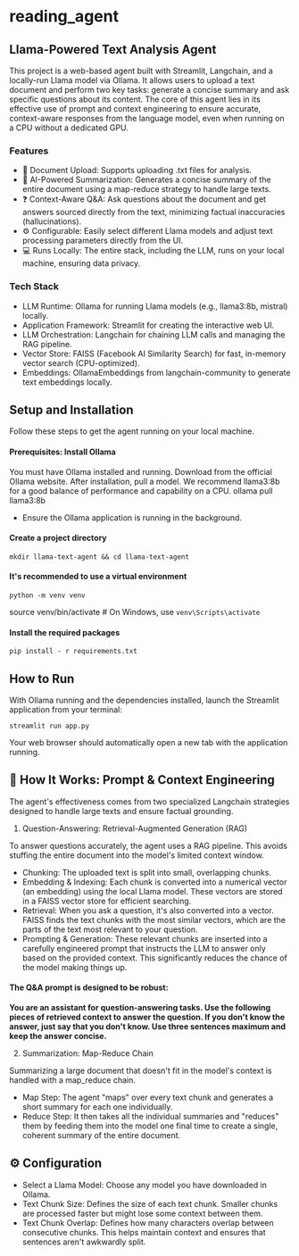 # reading_agent
## Llama-Powered Text Analysis Agent

This project is a web-based agent built with Streamlit, Langchain, and a locally-run Llama model via Ollama. It allows users to upload a text document and perform two key tasks: generate a concise summary and ask specific questions about its content.
The core of this agent lies in its effective use of prompt and context engineering to ensure accurate, context-aware responses from the language model, even when running on a CPU without a dedicated GPU.

### Features


* 📄 Document Upload: Supports uploading .txt files for analysis.
* 📝 AI-Powered Summarization: Generates a concise summary of the entire document using a map-reduce strategy to handle large texts.
* ❓ Context-Aware Q&A: Ask questions about the document and get answers sourced directly from the text, minimizing factual inaccuracies (hallucinations).
* ⚙️ Configurable: Easily select different Llama models and adjust text processing parameters directly from the UI.
* 💻 Runs Locally: The entire stack, including the LLM, runs on your local machine, ensuring data privacy.

### Tech Stack
* LLM Runtime: Ollama for running Llama models (e.g., llama3:8b, mistral) locally.
* Application Framework: Streamlit for creating the interactive web UI.
* LLM Orchestration: Langchain for chaining LLM calls and managing the RAG pipeline.
* Vector Store: FAISS (Facebook AI Similarity Search) for fast, in-memory vector search (CPU-optimized).
* Embeddings: OllamaEmbeddings from langchain-community to generate text embeddings locally.

## Setup and Installation

Follow these steps to get the agent running on your local machine.

#### Prerequisites: Install Ollama
You must have Ollama installed and running.
Download from the official Ollama website.
After installation, pull a model. We recommend llama3:8b for a good balance of performance and capability on a CPU.
ollama pull llama3:8b
- Ensure the Ollama application is running in the background.


#### Create a project directory
    mkdir llama-text-agent && cd llama-text-agent

#### It's recommended to use a virtual environment
    python -m venv venv
source venv/bin/activate  # On Windows, use `venv\Scripts\activate`

#### Install the required packages
    pip install - r requirements.txt

## How to Run

With Ollama running and the dependencies installed, launch the Streamlit application from your terminal:

    streamlit run app.py

Your web browser should automatically open a new tab with the application running.

## 🧠 How It Works: Prompt & Context Engineering

The agent's effectiveness comes from two specialized Langchain strategies designed to handle large texts and ensure factual grounding.

1. Question-Answering: Retrieval-Augmented Generation (RAG)

To answer questions accurately, the agent uses a RAG pipeline. This avoids stuffing the entire document into the model's limited context window.
* Chunking: The uploaded text is split into small, overlapping chunks.
* Embedding & Indexing: Each chunk is converted into a numerical vector (an embedding) using the local Llama model.  These vectors are stored in a FAISS vector store for efficient searching.
* Retrieval: When you ask a question, it's also converted into a vector. FAISS finds the text chunks with the most similar vectors, which are the parts of the text most relevant to your question.
* Prompting & Generation: These relevant chunks are inserted into a carefully engineered prompt that instructs the LLM to answer only based on the provided context. This significantly reduces the chance of the model making things up.

#### The Q&A prompt is designed to be robust:

__You are an assistant for question-answering tasks. Use the following pieces of retrieved context to answer the question. If you don't know the answer, just say that you don't know. Use three sentences maximum and keep the answer concise.__

2. Summarization: Map-Reduce Chain

Summarizing a large document that doesn't fit in the model's context is handled with a map_reduce chain.
* Map Step: The agent "maps" over every text chunk and generates a short summary for each one individually.
* Reduce Step: It then takes all the individual summaries and "reduces" them by feeding them into the model one final time to create a single, coherent summary of the entire document.

## ⚙️ Configuration

* Select a Llama Model: Choose any model you have downloaded in Ollama.
* Text Chunk Size: Defines the size of each text chunk. Smaller chunks are processed faster but might lose some context between them.
* Text Chunk Overlap: Defines how many characters overlap between consecutive chunks. This helps maintain context and ensures that sentences aren't awkwardly split.